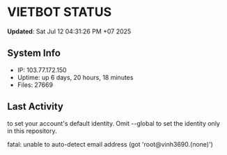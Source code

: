 # VIETBOT STATUS
**Updated**: Sat Jul 12 04:31:26 PM +07 2025

## System Info
- IP: 103.77.172.150
- Uptime: up 6 days, 20 hours, 18 minutes
- Files: 27669

## Last Activity

to set your account's default identity.
Omit --global to set the identity only in this repository.

fatal: unable to auto-detect email address (got 'root@vinh3690.(none)')
